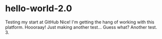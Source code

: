 # hello-world-2.0
Testing my start at GitHub
Nice! I'm getting the hang of working with this platform.
Hoooraay!
Just making another test...
Guess what? Another test. 3.
